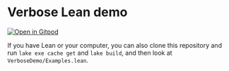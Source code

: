 # Verbose Lean demo


[![Open in Gitpod](https://gitpod.io/button/open-in-gitpod.svg)](https://gitpod.io/#https://github.com/PatrickMassot/VerboseDemoDemo)

If you have Lean or your computer, you can also clone this repository and run
`lake exe cache get` and `lake build`, and then look at `VerboseDemo/Examples.lean`.
